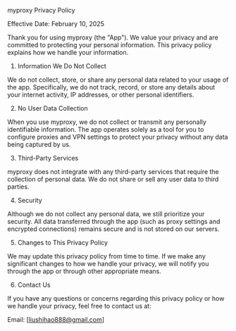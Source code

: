 myproxy Privacy Policy

Effective Date: February 10, 2025

Thank you for using myproxy (the "App"). We value your privacy and are committed to protecting your personal information. This privacy policy explains how we handle your information.

1. Information We Do Not Collect

We do not collect, store, or share any personal data related to your usage of the app. Specifically, we do not track, record, or store any details about your internet activity, IP addresses, or other personal identifiers.

2. No User Data Collection

When you use myproxy, we do not collect or transmit any personally identifiable information. The app operates solely as a tool for you to configure proxies and VPN settings to protect your privacy without any data being captured by us.

3. Third-Party Services

myproxy does not integrate with any third-party services that require the collection of personal data. We do not share or sell any user data to third parties.

4. Security

Although we do not collect any personal data, we still prioritize your security. All data transferred through the app (such as proxy settings and encrypted connections) remains secure and is not stored on our servers.

5. Changes to This Privacy Policy

We may update this privacy policy from time to time. If we make any significant changes to how we handle your privacy, we will notify you through the app or through other appropriate means.

6. Contact Us

If you have any questions or concerns regarding this privacy policy or how we handle your privacy, feel free to contact us at:

Email: [liushihao888@gmail.com]